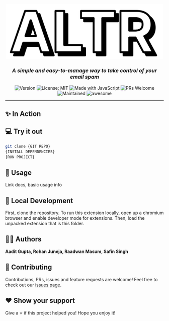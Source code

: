 <p align="center">
  <img src="./assets/logo.svg" width=500 />
</p>

<h3 align="center">
  <i>
    A simple and easy-to-manage way to take control of your email spam
  </i>
</h3>

<p align="center">
  <img alt="Version" src="https://img.shields.io/badge/Version-1.0-red" />
  <img alt="License: MIT" src="https://img.shields.io/badge/License-MIT-orange" />
  <img alt="Made with JavaScript" src="https://img.shields.io/badge/Made%20With-JavaScript-yellow" />
  <img alt="PRs Welcome" src="https://img.shields.io/badge/PRs-welcome-brightgreen.svg">
  <img alt="Maintained" src="https://img.shields.io/badge/Mantained-Yes-blue">
  <img alt="awesome" src="https://img.shields.io/badge/Awesome-Yes-blueviolet">
</p>

<hr>

## ✨ In Action

<p align="center">
  <!-- Screenshots, screencasts -->
</p>

## 💻 Try it out

```sh
git clone {GIT REPO}
{INSTALL DEPENDENCIES}
{RUN PROJECT}
```

## 🔮 Usage

Link docs, basic usage info

## 🚀 Local Development

First, clone the repository. To run this extension locally, open up a chromium browser and enable developer mode for extensions. Then, load the unpacked extension that is this folder.

## 👨‍💻 Authors

**Aadit Gupta, Rohan Juneja, Raadwan Masum, Safin Singh**

## 🤝 Contributing

Contributions, PRs, issues and feature requests are welcome! Feel free to check out our [issues page](https://github.com/idk/issues).

## ❤️ Show your support

Give a ⭐️ if this project helped you!
Hope you enjoy it!
